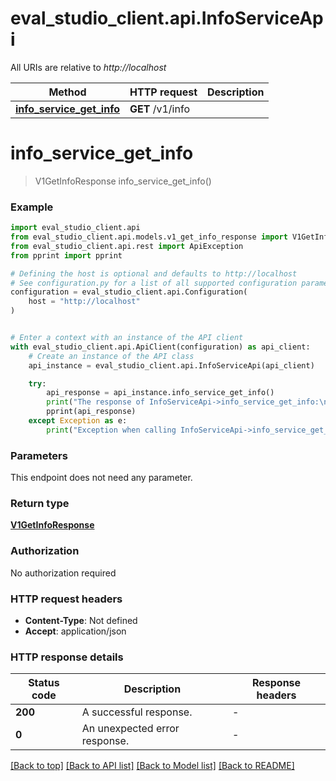 # eval_studio_client.api.InfoServiceApi

All URIs are relative to *http://localhost*

Method | HTTP request | Description
------------- | ------------- | -------------
[**info_service_get_info**](InfoServiceApi.md#info_service_get_info) | **GET** /v1/info | 


# **info_service_get_info**
> V1GetInfoResponse info_service_get_info()



### Example


```python
import eval_studio_client.api
from eval_studio_client.api.models.v1_get_info_response import V1GetInfoResponse
from eval_studio_client.api.rest import ApiException
from pprint import pprint

# Defining the host is optional and defaults to http://localhost
# See configuration.py for a list of all supported configuration parameters.
configuration = eval_studio_client.api.Configuration(
    host = "http://localhost"
)


# Enter a context with an instance of the API client
with eval_studio_client.api.ApiClient(configuration) as api_client:
    # Create an instance of the API class
    api_instance = eval_studio_client.api.InfoServiceApi(api_client)

    try:
        api_response = api_instance.info_service_get_info()
        print("The response of InfoServiceApi->info_service_get_info:\n")
        pprint(api_response)
    except Exception as e:
        print("Exception when calling InfoServiceApi->info_service_get_info: %s\n" % e)
```



### Parameters

This endpoint does not need any parameter.

### Return type

[**V1GetInfoResponse**](V1GetInfoResponse.md)

### Authorization

No authorization required

### HTTP request headers

 - **Content-Type**: Not defined
 - **Accept**: application/json

### HTTP response details

| Status code | Description | Response headers |
|-------------|-------------|------------------|
**200** | A successful response. |  -  |
**0** | An unexpected error response. |  -  |

[[Back to top]](#) [[Back to API list]](../README.md#documentation-for-api-endpoints) [[Back to Model list]](../README.md#documentation-for-models) [[Back to README]](../README.md)

